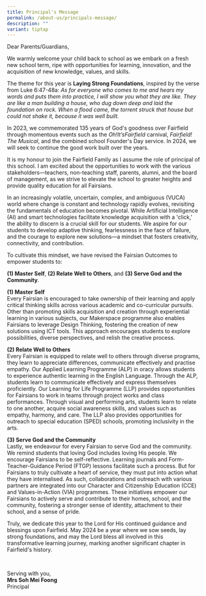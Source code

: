 ```yaml
---
title: Principal's Message
permalink: /about-us/principals-message/
description: ""
variant: tiptap
---
```

<p>Dear Parents/Guardians,</p><p>We warmly welcome your child back to school as we embark on a fresh new school term, ripe with opportunities for learning, innovation, and the acquisition of new knowledge, values, and skills.</p><p>The theme for this year is <strong>Laying Strong Foundations</strong>, inspired by the verse from Luke 6:47-48a:<em> As for everyone who comes to me and hears my words and puts them into practice, I will show you what they are like. They are like a man building a house, who dug down deep and laid the foundation on rock. When a flood came, the torrent struck that house but could not shake it, because it was well built.</em></p><p>In 2023, we commemorated 135 years of God's goodness over Fairfield through momentous events such as the <em>Oh!It’sFairfield</em> carnival, <em>Fairfield! The Musical</em>, and the combined school Founder's Day service. In 2024, we will seek to continue the good work built over the years.</p><p>It is my honour to join the Fairfield Family as I assume the role of principal of this school. I am excited about the opportunities to work with the various stakeholders—teachers, non-teaching staff, parents, alumni, and the board of management, as we strive to elevate the school to greater heights and provide quality education for all Fairsians.</p><p>In an increasingly volatile, uncertain, complex, and ambiguous (VUCA) world where change is constant and technology rapidly evolves, revisiting the fundamentals of education becomes pivotal. While Artificial Intelligence (AI) and smart technologies facilitate knowledge acquisition with a 'click,' the ability to discern is a crucial skill for our students. We aspire for our students to develop adaptive thinking, fearlessness in the face of failure, and the courage to explore new solutions—a mindset that fosters creativity, connectivity, and contribution.</p><p>To cultivate this mindset, we have revised the Fairsian Outcomes to empower students to:</p><p><strong>(1) Master Self</strong>, <strong>(2) Relate Well to Others</strong>, and <strong>(3) Serve God and the Community</strong>.</p><p><strong>(1) Master Self</strong><br>Every Fairsian is encouraged to take ownership of their learning and apply critical thinking skills across various academic and co-curricular pursuits. Other than promoting skills acquisition and creation through experiential learning in various subjects, our Makerspace programme also enables Fairsians to leverage Design Thinking, fostering the creation of new solutions using ICT tools. This approach encourages students to explore possibilities, diverse perspectives, and relish the creative process.</p><p><strong>(2) Relate Well to Others</strong><br>Every Fairsian is equipped to relate well to others through diverse programs, they learn to appreciate differences, communicate effectively and practise empathy. Our Applied Learning Programme (ALP) in oracy allows students to experience authentic learning in the English Language. Through the ALP, students learn to communicate effectively and express themselves proficiently. Our Learning for Life Programme (LLP) provides opportunities for Fairsians to work in teams through project works and class performances. Through visual and performing arts, students learn to relate to one another, acquire social awareness skills, and values such as empathy, harmony, and care. The LLP also provides opportunities for outreach to special education (SPED) schools, promoting inclusivity in the arts.</p><p><strong>(3) Serve God and the Community</strong><br>Lastly, we endeavour for every Fairsian to serve God and the community. We remind students that loving God includes loving His people. We encourage Fairsians to be self-reflective. Learning journals and Form-Teacher-Guidance Period (FTGP) lessons facilitate such a process. But for Fairsians to truly cultivate a heart of service, they must put into action what they have internalised. As such, collaborations and outreach with various partners are integrated into our Character and Citizenship Education (CCE) and Values-in-Action (VIA) programmes. These initiatives empower our Fairsians to actively serve and contribute to their homes, school, and the community, fostering a stronger sense of identity, attachment to their school, and a sense of pride.</p><p>Truly, we dedicate this year to the Lord for His continued guidance and blessings upon Fairfield. May 2024 be a year where we sow seeds, lay strong foundations, and may the Lord bless all involved in this transformative learning journey, marking another significant chapter in Fairfield's history.</p><p>&nbsp;</p><p>Serving with you,<br><strong>Mrs Soh Mei Foong</strong><br>Principal</p>